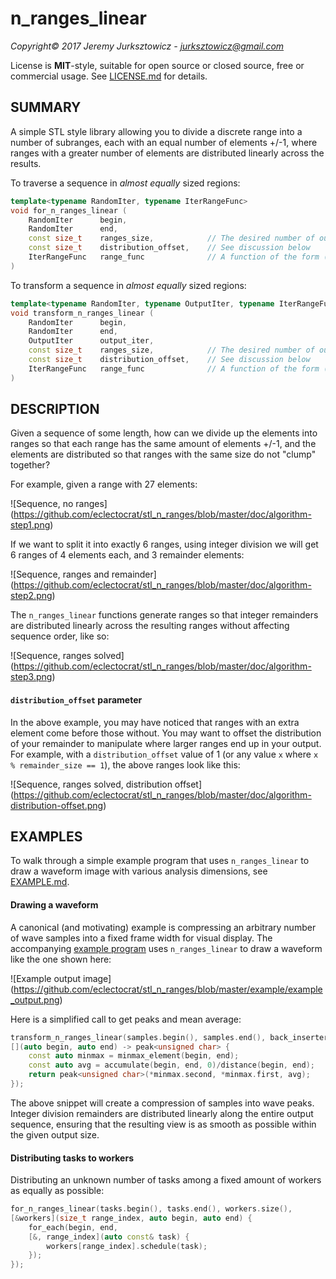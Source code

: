 
# n_ranges_linear

*Copyright© 2017 Jeremy Jurksztowicz - jurksztowicz@gmail.com*

License is **MIT**-style, suitable for open source or closed source, free or commercial usage. See [LICENSE.md](LICENSE.md) for details.

## SUMMARY

A simple STL style library allowing you to divide a discrete range into a number of subranges, each with an equal number of elements +/-1, where ranges with a greater number of elements are distributed linearly across the results.

To traverse a sequence in *almost equally* sized regions:

```c++
template<typename RandomIter, typename IterRangeFunc>
void for_n_ranges_linear (
    RandomIter      begin,
    RandomIter      end,
    const size_t    ranges_size,            // The desired number of output ranges
    const size_t    distribution_offset,    // See discussion below
    IterRangeFunc   range_func              // A function of the form (size_t, Iter, Iter)
)
```

To transform a sequence in *almost equally* sized regions:

```c++
template<typename RandomIter, typename OutputIter, typename IterRangeFunc>
void transform_n_ranges_linear (
    RandomIter      begin,
    RandomIter      end,
    OutputIter      output_iter,
    const size_t    ranges_size,            // The desired number of output transformations
    const size_t    distribution_offset,    // See discussion below
    IterRangeFunc   range_func              // A function of the form (Iter, Iter) -> T
)
```

## DESCRIPTION

Given a sequence of some length, how can we divide up the elements into ranges so that each range has the same amount of elements +/-1, and the elements are distributed so that ranges with the same size do not "clump" together?

For example, given a range with 27 elements:

![Sequence, no ranges]
(https://github.com/eclectocrat/stl_n_ranges/blob/master/doc/algorithm-step1.png)

If we want to split it into exactly 6 ranges, using integer division we will get 6 ranges of 4 elements each, and 3 remainder elements:

![Sequence, ranges and remainder]
(https://github.com/eclectocrat/stl_n_ranges/blob/master/doc/algorithm-step2.png)

The `n_ranges_linear` functions generate ranges so that integer remainders are distributed linearly across the resulting ranges without affecting sequence order, like so:

![Sequence, ranges solved]
(https://github.com/eclectocrat/stl_n_ranges/blob/master/doc/algorithm-step3.png)

#### `distribution_offset` parameter

In the above example, you may have noticed that ranges with an extra element come before those without. You may want to offset the distribution of your remainder to manipulate where larger ranges end up in your output. For example, with a `distribution_offset` value of 1 (or any value `x` where `x % remainder_size == 1`), the above ranges look like this:

![Sequence, ranges solved, distribution offset]
(https://github.com/eclectocrat/stl_n_ranges/blob/master/doc/algorithm-distribution-offset.png)

## EXAMPLES

To walk through a simple example program that uses `n_ranges_linear` to draw a waveform image with various analysis dimensions, see [EXAMPLE.md](example/EXAMPLE.md).

#### Drawing a waveform

A canonical (and motivating) example is compressing an arbitrary number of wave samples into a fixed frame width for visual display. The accompanying [example program](example/EXAMPLE.md) uses `n_ranges_linear` to draw a waveform like the one shown here:

![Example output image]
(https://github.com/eclectocrat/stl_n_ranges/blob/master/example/example_output.png)

Here is a simplified call to get peaks and mean average:

```c++
transform_n_ranges_linear(samples.begin(), samples.end(), back_inserter(peaks), window_width,
[](auto begin, auto end) -> peak<unsigned char> {
    const auto minmax = minmax_element(begin, end);
    const auto avg = accumulate(begin, end, 0)/distance(begin, end);
    return peak<unsigned char>(*minmax.second, *minmax.first, avg);
});
```

The above snippet will create a compression of samples into wave peaks. Integer division remainders are distributed linearly along the entire output sequence, ensuring that the resulting view is as smooth as possible within the given output size.


#### Distributing tasks to workers

Distributing an unknown number of tasks among a fixed amount of workers as equally as possible:

```c++
for_n_ranges_linear(tasks.begin(), tasks.end(), workers.size(),
[&workers](size_t range_index, auto begin, auto end) {
    for_each(begin, end,
    [&, range_index](auto const& task) {
        workers[range_index].schedule(task);
    });
});
```
